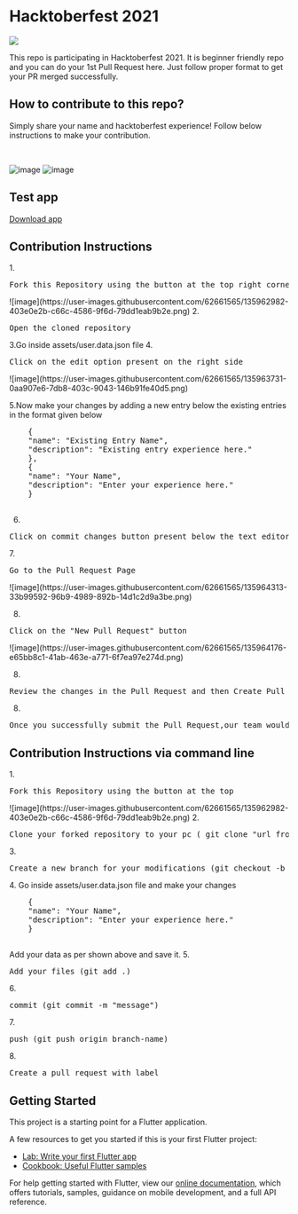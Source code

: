 # Hacktoberfest 2021

![](https://hacktoberfest.digitalocean.com/_nuxt/img/logo-hacktoberfest-full.f42e3b1.svg)

This repo is participating in Hacktoberfest 2021.
It is beginner friendly repo and you can do your 1st Pull Request here.
Just follow proper format to get your PR merged successfully.

## How to contribute to this repo? 
Simply share your name and hacktoberfest experience!
Follow below instructions to make your contribution.

<br>

![image](https://user-images.githubusercontent.com/64553247/135806021-ade80296-2f37-4c8f-ab5a-fd0fe064fc28.png)
![image](https://user-images.githubusercontent.com/64553247/135806097-e7774bf9-2b63-4828-b8ac-8b7d40dcb3d2.png)


## Test app
[Download app](https://drive.google.com/file/d/1r1nHGf4WVpOxD2IN4n3DWz0kci9JYyUe/view?usp=sharing)

<h2>Contribution Instructions</h2>
 1.
<div align="left">
    <pre>Fork this Repository using the button at the top right corner</pre>
</div>
![image](https://user-images.githubusercontent.com/62661565/135962982-403e0e2b-c66c-4586-9f6d-79dd1eab9b2e.png)
2.
<div align="left">
    <pre>Open the cloned repository</pre>
</div>
3.Go inside assets/user.data.json file 
4. <div align="left">
    <pre>Click on the edit option present on the right side</pre>
</div>
![image](https://user-images.githubusercontent.com/62661565/135963731-0aa907e6-7db8-403c-9043-146b91fe40d5.png)

5.Now make your changes by adding a new entry below the existing entries in the format given below
<div align="left">
  <pre>
    {
    "name": "Existing Entry Name",
    "description": "Existing entry experience here."
    },
    {
    "name": "Your Name",
    "description": "Enter your experience here."
    }   
  </pre>
</div>

6.
<div align="left">
    <pre>Click on commit changes button present below the text editor</pre>
</div>
7.
<div align="left">
    <pre>Go to the Pull Request Page</pre>
</div>
![image](https://user-images.githubusercontent.com/62661565/135964313-33b99592-96b9-4989-892b-14d1c2d9a3be.png)

8.
<div align="left">
    <pre>Click on the "New Pull Request" button</pre>
</div>
![image](https://user-images.githubusercontent.com/62661565/135964176-e65bb8c1-41ab-463e-a771-6f7ea97e274d.png)

8.
<div align="left">
    <pre>Review the changes in the Pull Request and then Create Pull Request</pre>
</div>

8.
<div align="left">
    <pre>Once you successfully submit the Pull Request,our team would verify it and merge your Pull Request</pre>
</div>

 
<h2>Contribution Instructions via command line</h2>
 1.
<div align="left">
    <pre>Fork this Repository using the button at the top</pre>
</div>
![image](https://user-images.githubusercontent.com/62661565/135962982-403e0e2b-c66c-4586-9f6d-79dd1eab9b2e.png)
2.
<div align="left">
    <pre>Clone your forked repository to your pc ( git clone "url from clone option.")</pre>
</div>
3.
<div align="left">
    <pre>Create a new branch for your modifications (git checkout -b branch-name)</pre>
</div>
4. Go inside assets/user.data.json file and make your changes
<div align="left">
  <pre>
    {
    "name": "Your Name",
    "description": "Enter your experience here."
    }
  </pre>
</div>
Add your data as per shown above and save it.
5.
<div align="left">
    <pre>Add your files (git add .)</pre>
</div>
6.
<div align="left">
    <pre>commit (git commit -m "message")</pre>
</div>
7.
<div align="left">
    <pre>push (git push origin branch-name)</pre>
</div>
8.
<div align="left">
    <pre>Create a pull request with label</pre>
</div>



## Getting Started

This project is a starting point for a Flutter application.

A few resources to get you started if this is your first Flutter project:

- [Lab: Write your first Flutter app](https://flutter.dev/docs/get-started/codelab)
- [Cookbook: Useful Flutter samples](https://flutter.dev/docs/cookbook)

For help getting started with Flutter, view our
[online documentation](https://flutter.dev/docs), which offers tutorials,
samples, guidance on mobile development, and a full API reference.
